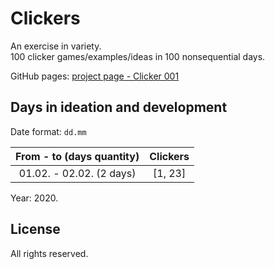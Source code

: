 # Clickers

An exercise in variety.  
100 clicker games/examples/ideas in 100 nonsequential days.

GitHub pages: [project page - Clicker 001](https://yoguise.github.io/clickers)

## Days in ideation and development

Date format: `dd.mm`

From - to (days quantity) | Clickers
:---: | :---:
01.02. - 02.02. (2 days) | [1, 23]

Year: 2020.

## License

All rights reserved.
